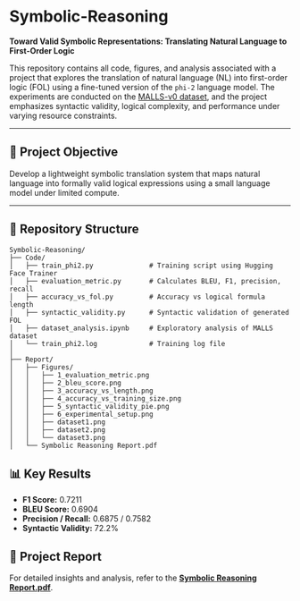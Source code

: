 # Symbolic-Reasoning

**Toward Valid Symbolic Representations: Translating Natural Language to First-Order Logic**

This repository contains all code, figures, and analysis associated with a project that explores the translation of natural language (NL) into first-order logic (FOL) using a fine-tuned version of the `phi-2` language model. The experiments are conducted on the [MALLS-v0 dataset](https://huggingface.co/datasets/yuan-yang/MALLS-v0), and the project emphasizes syntactic validity, logical complexity, and performance under varying resource constraints.

---

## 🧠 Project Objective

Develop a lightweight symbolic translation system that maps natural language into formally valid logical expressions using a small language model under limited compute.

---

## 📁 Repository Structure

    Symbolic-Reasoning/
    ├── Code/
    │   ├── train_phi2.py              # Training script using Hugging Face Trainer
    │   ├── evaluation_metric.py       # Calculates BLEU, F1, precision, recall
    │   ├── accuracy_vs_fol.py         # Accuracy vs logical formula length
    │   ├── syntactic_validity.py      # Syntactic validation of generated FOL
    │   ├── dataset_analysis.ipynb     # Exploratory analysis of MALLS dataset
    │   └── train_phi2.log             # Training log file
    │
    ├── Report/
    │   ├── Figures/
    │   │   ├── 1_evaluation_metric.png
    │   │   ├── 2_bleu_score.png
    │   │   ├── 3_accuracy_vs_length.png
    │   │   ├── 4_accuracy_vs_training_size.png
    │   │   ├── 5_syntactic_validity_pie.png
    │   │   ├── 6_experimental_setup.png
    │   │   ├── dataset1.png
    │   │   ├── dataset2.png
    │   │   └── dataset3.png
    │   └── Symbolic Reasoning Report.pdf


## 📊 Key Results

- **F1 Score:** 0.7211
- **BLEU Score:** 0.6904
- **Precision / Recall:** 0.6875 / 0.7582
- **Syntactic Validity:** 72.2%

## 📄 Project Report

For detailed insights and analysis, refer to the **[Symbolic Reasoning Report.pdf](Report/Symbolic%20Reasoning%20Report.pdf)**.